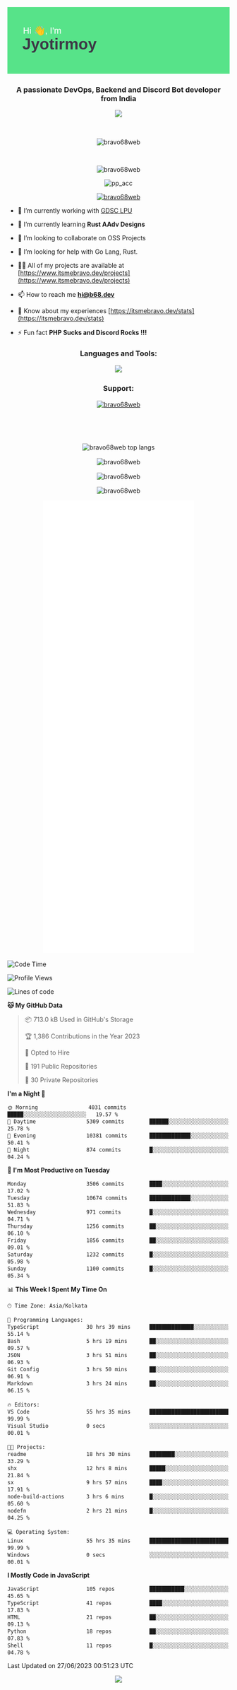 <p align="center"><img src="header.png"></p>
<h3 align="center">A passionate DevOps, Backend and Discord Bot developer from India</h3>

<p align="center"><a href="https://discord.com/users/457039372009865226"><img src="https://lanyard-profile-readme.vercel.app/api/457039372009865226"></a></p>
                           
<br>
<p align="center"> <img src="https://komarev.com/ghpvc/?username=bravo68web&label=Profile%20views&color=0e75b6&style=flat" alt="bravo68web" /> </p>
<br>


<p align="center"><img src="https://github-profile-trophy.vercel.app/?username=bravo68web&theme=discord&column=3&row=2" alt="bravo68web" /> </p>
<p align="center"><img src="https://osu-embed.b68dev.xyz/pp_acc" alt="pp_acc" /> </p>

<p align="center"> <a href="https://twitter.com/bravo68web" target="blank"><img src="https://img.shields.io/twitter/follow/bravo68web?logo=twitter&style=for-the-badge" alt="bravo68web" /></a> </p>

- 🔭 I’m currently working with [GDSC LPU](https://gdsclpu.live/)

- 🌱 I’m currently learning **Rust AAdv Designs**

- 👯 I’m looking to collaborate on OSS Projects

- 🤝 I’m looking for help with Go Lang, Rust.

- 👨‍💻 All of my projects are available at [https://www.itsmebravo.dev/projects](https://www.itsmebravo.dev/projects)

<!-- - 💬 Ask me about **DF Techs** -->

- 📫 How to reach me **hi@b68.dev**

- 📄 Know about my experiences [https://itsmebravo.dev/stats](https://itsmebravo.dev/stats)

- ⚡ Fun fact **PHP Sucks and Discord Rocks !!!**

<h3 align="center">Languages and Tools:</h3>
<p align="center"> 
<img src="https://skillicons.dev/icons?i=aws,bash,c,cs,cpp,cloudflare,css,dart,devto,discord,bots,docker,electron,ember,emotion,express,fastapi,figma,firebase,flask,gcp,git,github,githubactions,go,gitlab,graphql,heroku,html,ai,ipfs,js,jest,linux,md,mastodon,mongodb,neovim,netlify,nextjs,nginx,nodejs,postgres,postman,powershell,py,react,redis,regex,replit,rocket,rust,sqlite,mysql,stackoverflow,styledcomponents,supabase,sentry,solidity,svg,tailwind,tauri,twitter,ts,unity,v,vercel,vim,vite,wasm,webpack,workers&perline=8&theme=dark" />
</p>

<h3 align="center">Support:</h3>
<p align="center"><a href="https://www.buymeacoffee.com/bravo68web"> <img align="center" src="https://cdn.buymeacoffee.com/buttons/v2/default-yellow.png" height="50" width="210" alt="bravo68web" /></a></p><br><br>
<br>

<p align="center"> <img align="center" src="https://github-readme-stats-sync.vercel.app/api/top-langs?username=bravo68web&count_private=true&show_icons=true&theme=radical&border_radius=10&&langs_count=10&layout=compact" alt="bravo68web top langs" /></p>

<p align="center"> <img align="center" src="https://github-readme-stats-sync.vercel.app/api?username=bravo68web&count_private=true&show_icons=true&theme=radical&border_radius=10" alt="bravo68web" /></p>

<p align="center"> <img align="center" src="https://github-readme-streak-stats.herokuapp.com?user=bravo68web&theme=dracula&hide_border=true" alt="bravo68web" /></p>

<p align="center"> <img align="center" src="https://github-readme-stats-sync.vercel.app/api/wakatime?username=bravo68web&count_private=true&show_icons=true&theme=aura_dark&border_radius=10&&langs_count=10&layout=compact&range=last_7_days" alt="bravo68web" /></p>

<p align="center"><img src="https://raw.githubusercontent.com/BRAVO68WEB/BRAVO68WEB/master/github-metrics.svg"></p>

<!--START_SECTION:waka-->
![Code Time](http://img.shields.io/badge/Code%20Time-4%2C995%20hrs%2012%20mins-blue)

![Profile Views](http://img.shields.io/badge/Profile%20Views-18-blue)

![Lines of code](https://img.shields.io/badge/From%20Hello%20World%20I%27ve%20Written-61.1%20million%20lines%20of%20code-blue)

**🐱 My GitHub Data** 

> 📦 713.0 kB Used in GitHub's Storage 
 > 
> 🏆 1,386 Contributions in the Year 2023
 > 
> 💼 Opted to Hire
 > 
> 📜 191 Public Repositories 
 > 
> 🔑 30 Private Repositories 
 > 
**I'm a Night 🦉** 

```text
🌞 Morning                4031 commits        █████░░░░░░░░░░░░░░░░░░░░   19.57 % 
🌆 Daytime                5309 commits        ██████░░░░░░░░░░░░░░░░░░░   25.78 % 
🌃 Evening                10381 commits       █████████████░░░░░░░░░░░░   50.41 % 
🌙 Night                  874 commits         █░░░░░░░░░░░░░░░░░░░░░░░░   04.24 % 
```
📅 **I'm Most Productive on Tuesday** 

```text
Monday                   3506 commits        ████░░░░░░░░░░░░░░░░░░░░░   17.02 % 
Tuesday                  10674 commits       █████████████░░░░░░░░░░░░   51.83 % 
Wednesday                971 commits         █░░░░░░░░░░░░░░░░░░░░░░░░   04.71 % 
Thursday                 1256 commits        ██░░░░░░░░░░░░░░░░░░░░░░░   06.10 % 
Friday                   1856 commits        ██░░░░░░░░░░░░░░░░░░░░░░░   09.01 % 
Saturday                 1232 commits        █░░░░░░░░░░░░░░░░░░░░░░░░   05.98 % 
Sunday                   1100 commits        █░░░░░░░░░░░░░░░░░░░░░░░░   05.34 % 
```


📊 **This Week I Spent My Time On** 

```text
🕑︎ Time Zone: Asia/Kolkata

💬 Programming Languages: 
TypeScript               30 hrs 39 mins      ██████████████░░░░░░░░░░░   55.14 % 
Bash                     5 hrs 19 mins       ██░░░░░░░░░░░░░░░░░░░░░░░   09.57 % 
JSON                     3 hrs 51 mins       ██░░░░░░░░░░░░░░░░░░░░░░░   06.93 % 
Git Config               3 hrs 50 mins       ██░░░░░░░░░░░░░░░░░░░░░░░   06.91 % 
Markdown                 3 hrs 24 mins       ██░░░░░░░░░░░░░░░░░░░░░░░   06.15 % 

🔥 Editors: 
VS Code                  55 hrs 35 mins      █████████████████████████   99.99 % 
Visual Studio            0 secs              ░░░░░░░░░░░░░░░░░░░░░░░░░   00.01 % 

🐱‍💻 Projects: 
readme                   18 hrs 30 mins      ████████░░░░░░░░░░░░░░░░░   33.29 % 
shx                      12 hrs 8 mins       █████░░░░░░░░░░░░░░░░░░░░   21.84 % 
sx                       9 hrs 57 mins       ████░░░░░░░░░░░░░░░░░░░░░   17.91 % 
node-build-actions       3 hrs 6 mins        █░░░░░░░░░░░░░░░░░░░░░░░░   05.60 % 
nodefn                   2 hrs 21 mins       █░░░░░░░░░░░░░░░░░░░░░░░░   04.25 % 

💻 Operating System: 
Linux                    55 hrs 35 mins      █████████████████████████   99.99 % 
Windows                  0 secs              ░░░░░░░░░░░░░░░░░░░░░░░░░   00.01 % 
```

**I Mostly Code in JavaScript** 

```text
JavaScript               105 repos           ███████████░░░░░░░░░░░░░░   45.65 % 
TypeScript               41 repos            ████░░░░░░░░░░░░░░░░░░░░░   17.83 % 
HTML                     21 repos            ██░░░░░░░░░░░░░░░░░░░░░░░   09.13 % 
Python                   18 repos            ██░░░░░░░░░░░░░░░░░░░░░░░   07.83 % 
Shell                    11 repos            █░░░░░░░░░░░░░░░░░░░░░░░░   04.78 % 
```




 Last Updated on 27/06/2023 00:51:23 UTC
<!--END_SECTION:waka-->

<p align="center"><img src="https://bravo68web.me/images/header_.png"></p>

